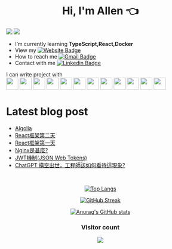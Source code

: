 <h1 align="center">Hi, I'm Allen 👈</h1>
<div>
  <img src="https://img.shields.io/static/v1?label=frontEnd&message=Developer&color=red?style=for-the-badge&logo=appveyor" />
  <img src="https://img.shields.io/static/v1?label=frontEnd&message=taiwan&color=black?style=for-the-badge&logo=appveyor" />
</div>


-  I’m currently learning **TypeScript,React,Docker**
- View my [![Website Badge](https://img.shields.io/badge/-blog-d14836?style=flat-square&logo=HTML5&logoColor=white&link=blog)](https://eepson123tw.github.io/)
- How to reach me [![Gmail Badge](https://img.shields.io/badge/-eepson123@gmail.com-d14836?style=flat-square&logo=Gmail&logoColor=white&link=mailto:eepson123@gmail.com)](mailto:eepson123@gmail.com)
- Contact with me [![Linkedin Badge](https://img.shields.io/badge/-Allen-blue?style=flat-square&logo=Linkedin&logoColor=white&link=https://www.linkedin.com/in/chou-allen-250397207/)](https://www.linkedin.com/in/chou-allen-250397207/)


<div>
  I can write project with </br>
  <img height="32" width="32" src="https://cdn.simpleicons.org/HTML5/#E34F26" />
  <img height="32" width="32" src="https://cdn.simpleicons.org/CSS3/#1572B6" />
  <img height="32" width="32" src="https://cdn.simpleicons.org/JavaScript/#F7DF1E" />
  <img height="32" width="32" src="https://cdn.simpleicons.org/TypeScript/#3178C6" />
  <img height="32" width="32" src="https://cdn.simpleicons.org/Vue.js/#4FC08D" />
  <img height="32" width="32" src="https://cdn.simpleicons.org/Nuxt.js/#00DC82" />
  <img height="32" width="32" src="https://cdn.simpleicons.org/React/#61DAFB" />
  <img height="32" width="32" src="https://cdn.simpleicons.org/Jenkins/#D24939" />
  <img height="32" width="32" src="https://cdn.simpleicons.org/Docker/#2496ED" />
  <img height="32" width="32" src="https://cdn.simpleicons.org/Bootstrap/#7952B3" />
  <img height="32" width="32" src="https://cdn.simpleicons.org/TailwindCSS/#06B6D4" />
  <img height="32" width="32" src="https://cdn.simpleicons.org/Sass/#CC6699" />
</div>

# Latest blog post 
<!-- BLOG-POST-LIST:START -->
- [Algolia](https://allenvitepress.zeabur.app/view/posts/Algolia)
- [React框架第二天](https://allenvitepress.zeabur.app/view/posts/react/react-002)
- [React框架第一天](https://allenvitepress.zeabur.app/view/posts/react/react-001)
- [Nginx是甚麼?](https://allenvitepress.zeabur.app/view/backend/nginx)
- [JWT機制&lpar;JSON Web Tokens&rpar;](https://allenvitepress.zeabur.app/view/posts/jwt)
- [ChatGPT 橫空出世，工程師該如何看待這現象?](https://allenvitepress.zeabur.app/view/posts/frontend-008)
<!-- BLOG-POST-LIST:END -->

</br>
<div align="center">

[![Top Langs](https://github-readme-stats-sigma-five.vercel.app/api/top-langs/?username=anuraghazra&layout=compact)](https://github.com/anuraghazra/github-readme-stats)

[![GitHub Streak](https://streak-stats.demolab.com?user=eepson123tw&theme=tokyonight_duo&hide_border=true&date_format=M%20j%5B%2C%20Y%5D&mode=weekly)](https://git.io/streak-stats)
  
[![Anurag's GitHub stats](https://github-readme-stats.vercel.app/api?username=eepson123tw&show_icons=true&theme=radical)
](https://github.com/anuraghazra/github-readme-stats)

### Visitor count
<img src="https://profile-counter.glitch.me/eepson123tw/count.svg" />

</div>



